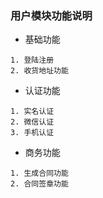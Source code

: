 ### 用户模块功能说明

* 基础功能
```text
1. 登陆注册
2. 收货地址功能

```

* 认证功能
```text
1. 实名认证
2. 微信认证
3. 手机认证
```

* 商务功能
```text
1. 生成合同功能
2. 合同签章功能
```
